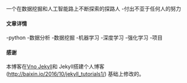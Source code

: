 
一个在数据挖掘和人工智能路上不断探索的探路人
-付出不亚于任何人的努力


#### 文章详情   
-python
-数据分析
-数据挖掘
-机器学习
-深度学习
-强化学习
-项目


#### 感谢   

本博客在[Vno Jekyll](https://github.com/onevcat/vno-jekyll)和
Jekyll搭建个人博客(http://baixin.io/2016/10/jekyll_tutorials1/)
基础上修改的。  